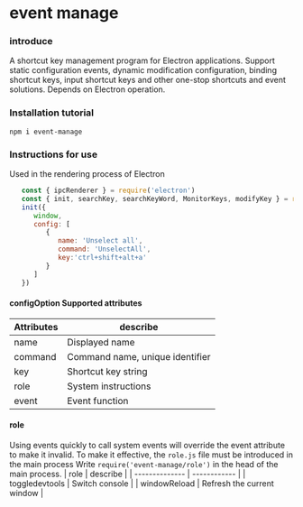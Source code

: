 # event manage

### introduce
A shortcut key management program for Electron applications. Support static configuration events, dynamic modification configuration, binding shortcut keys, input shortcut keys and other one-stop shortcuts and event solutions.
Depends on Electron operation.

### Installation tutorial

`npm i event-manage`

### Instructions for use
Used in the rendering process of Electron
```js
   const { ipcRenderer } = require('electron')
   const { init, searchKey, searchKeyWord, MonitorKeys, modifyKey } = require('event-manage')
   init({
      window,
      config: [
         {
            name: 'Unselect all',
            command: 'UnselectAll',
            key:'ctrl+shift+alt+a'
         }
      ]
   })
```
#### configOption Supported attributes 
| Attributes | describe                        |
| ---------- | ------------------------------- |
| name       | Displayed name                  |
| command    | Command name, unique identifier |
| key        | Shortcut key string             |
| role       | System instructions             |
| event      | Event function                  |

#### role
Using events quickly to call system events will override the event attribute to make it invalid.
To make it effective, the `role.js` file must be introduced in the main process
Write `require('event-manage/role')` in the head of the main process.
| role           | describe          |
| -------------- | ------------ |
| toggledevtools | Switch console   |
| windowReload   | Refresh the current window |
